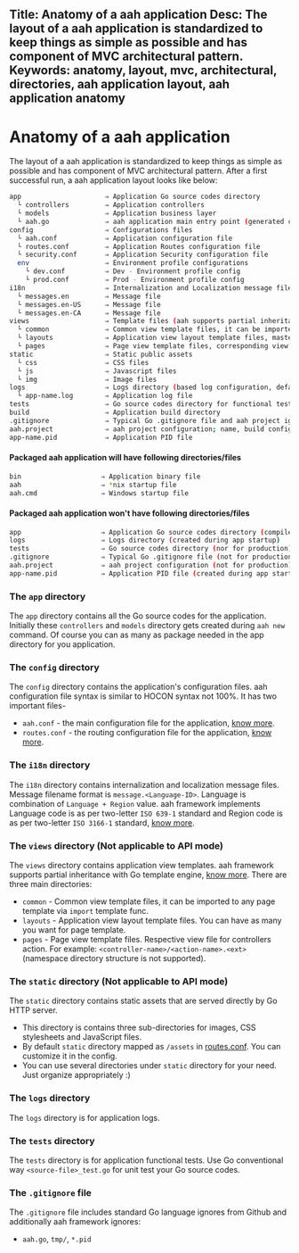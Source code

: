 Title: Anatomy of a aah application
Desc: The layout of a aah application is standardized to keep things as simple as possible and has component of MVC architectural pattern.
Keywords: anatomy, layout, mvc, architectural, directories, aah application layout, aah application anatomy
---
# Anatomy of a aah application

The layout of a aah application is standardized to keep things as simple as possible and has component of MVC architectural pattern. After a first successful run, a aah application layout looks like below:

```bash
app                     ⇒ Application Go source codes directory
  └ controllers         ⇒ Application controllers
  └ models              ⇒ Application business layer
  └ aah.go              ⇒ aah application main entry point (generated code)
config                  ⇒ Configurations files
  └ aah.conf            ⇒ Application configuration file
  └ routes.conf         ⇒ Application Routes configuration file
  └ security.conf       ⇒ Application Security configuration file
  env                   ⇒ Environment profile configurations
    └ dev.conf          ⇒ Dev - Environment profile config
    └ prod.conf         ⇒ Prod - Environment profile config
i18n                    ⇒ Internalization and Localization message files
  └ messages.en         ⇒ Message file
  └ messages.en-US      ⇒ Message file
  └ messages.en-CA      ⇒ Message file
views                   ⇒ Template files (aah supports partial inheritance with Go template engine)
  └ common              ⇒ Common view template files, it can be imported to any page template
  └ layouts             ⇒ Application view layout template files, master template for page template
  └ pages               ⇒ Page view template files, corresponding view template for controllers action
static                  ⇒ Static public assets
  └ css                 ⇒ CSS files
  └ js                  ⇒ Javascript files
  └ img                 ⇒ Image files
logs                    ⇒ Logs directory (based log configuration, default is console on 'dev' profile)
  └ app-name.log        ⇒ Application log file
tests                   ⇒ Go source codes directory for functional tests, use Go conventional way for unit tests
build                   ⇒ Application build directory
.gitignore              ⇒ Typical Go .gitignore file and aah project ignore files
aah.project             ⇒ aah project configuration; name, build config, etc.
app-name.pid            ⇒ Application PID file
```

#### Packaged aah application will have following directories/files
```bash
bin                    ⇒ Application binary file
aah                    ⇒ *nix startup file
aah.cmd                ⇒ Windows startup file
```

#### Packaged aah application won't have following directories/files
```bash
app                    ⇒ Application Go source codes directory (compiled into binary file kept under `bin` directory)
logs                   ⇒ Logs directory (created during app startup)
tests                  ⇒ Go source codes directory (nor for production)
.gitignore             ⇒ Typical Go .gitignore file (not for production)
aah.project            ⇒ aah project configuration (not for production)
app-name.pid           ⇒ Application PID file (created during app startup)
```

### The `app` directory

The `app` directory contains all the Go source codes for the application. Initially these `controllers` and `models` directory gets created during `aah new` command. Of course you can as many as package needed in the app directory for you application.

### The `config` directory

The `config` directory contains the application's configuration files. aah configuration file syntax is similar to HOCON syntax not 100%. It has two important files-

  * `aah.conf` - the main configuration file for the application, [know more](app-config.html).
  * `routes.conf` - the routing configuration file for the application, [know more](routes-config.html).

### The `i18n` directory

The `i18n` directory contains internalization and localization message files. Message filename format is  `message.<Language-ID>`. Language is combination of `Language + Region` value. aah framework implements Language code is as per  two-letter `ISO 639-1` standard and Region code is as per two-letter `ISO 3166-1` standard, [know more](i18n.html).

### The `views` directory (Not applicable to API mode)

The `views` directory contains application view templates. aah framework supports partial inheritance with Go template engine, [know more](views.html). There are three main directories:

  * `common` - Common view template files, it can be imported to any page template via `import` template func.
  * `layouts` - Application view layout template files. You can have as many you want for page template.
  * `pages` - Page view template files. Respective view file for controllers action. For example: `<controller-name>/<action-name>.<ext>` (namespace directory structure is not supported).

### The `static` directory (Not applicable to API mode)

The `static` directory contains static assets that are served directly by Go HTTP server.

  * This directory is contains three sub-directories for images, CSS stylesheets and JavaScript files.
  * By default `static` directory mapped as `/assets` in [routes.conf](routes-config.html). You can customize it in the config.
  * You can use several directories under `static` directory for your need. Just organize appropriately :)

### The `logs` directory

The `logs` directory is for application logs.

### The `tests` directory

The `tests` directory is for application functional tests. Use Go conventional way `<source-file>_test.go` for unit test your Go source codes.

### The `.gitignore` file

The `.gitignore` file includes standard Go language ignores from Github and additionally aah framework ignores:

  * `aah.go`, `tmp/`, `*.pid`
